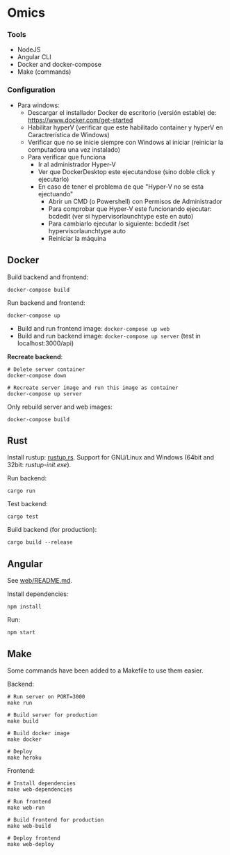 # Omics

### Tools
- NodeJS
- Angular CLI
- Docker and docker-compose
- Make (commands)

### Configuration
- Para windows:
  - Descargar el installador Docker de escritorio (versión estable) de: https://www.docker.com/get-started
  - Habilitar hyperV (verificar que este habilitado container y hyperV en Caractrerística de Windows)
  - Verificar que no se inicie siempre con Windows al iniciar (reiniciar la computadora una vez instalado)
  - Para verificar que funciona
    * Ir al administrador Hyper-V
    * Ver que DockerDesktop este ejecutandose (sino doble click y ejecutarlo)
    * En caso de tener el problema de que "Hyper-V no se esta ejectuando"
      - Abrir un CMD (o Powershell) con Permisos de Administrador
      - Para comprobar que Hyper-V este funcionando ejecutar: bcdedit  (ver si hypervisorlaunchtype este en auto)
      - Para cambiarlo ejecutar lo siguiente: bcdedit /set hypervisorlaunchtype auto
      - Reiniciar la máquina

## Docker

Build backend and frontend:

```
docker-compose build
```

Run backend and frontend:

```
docker-compose up
```

- Build and run frontend image: `docker-compose up web`
- Build and run backend image: `docker-compose up server` (test in localhost:3000/api)

**Recreate backend**:

```
# Delete server container
docker-compose down

# Recreate server image and run this image as container
docker-compose up server
```

Only rebuild server and web images:

```
docker-compose build
```

## Rust

Install rustup: [rustup.rs](https://rustup.rs/). Support for GNU/Linux and Windows (64bit and 32bit: *rustup-init.exe*).

Run backend:

```
cargo run
```

Test backend:

```
cargo test
```

Build backend (for production):

```
cargo build --release
```

## Angular

See [web/README.md](./web/README.md).

Install dependencies:

```
npm install
```

Run:

```
npm start
```

## Make

Some commands have been added to a Makefile to use them easier.

Backend:

```
# Run server on PORT=3000
make run

# Build server for production
make build

# Build docker image
make docker

# Deploy
make heroku
```

Frontend:

```
# Install dependencies
make web-dependencies

# Run frontend
make web-run

# Build frontend for production
make web-build

# Deploy frontend
make web-deploy
```

